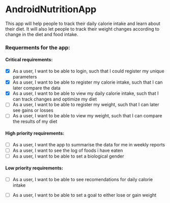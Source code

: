 # AndroidNutritionApp
 
 This app will help people to track their daily calorie intake and learn about their diet. It will also let people to track their weight changes according to change in the diet and food intake.
 
 ### Requerments for the app: ###
 
 #### Critical requirements: ####
 - [x] As a user, I want to be able to login, such that I could register my unique parameters
 - [x] As a user, I want to be able to register my calorie intake, such that I can later compare the data
 - [x] As a user, I want to be able to view my daily calorie intake, such that I can track changes and optimize my diet
 - [ ] As a user, I want to be able to register my weight, such that I can later see gains or losses
 - [ ] As a user, I want to be able to view my weight, such that I can compare the results of my diet
  #### High priority requirements: ####
 - [ ] As a user, I want the app to summarise the data for me in weekly reports
 - [ ] As a user, I want to see the log of foods i have eaten
 - [ ] As a user, I want to be able to set a biological gender
#### Low priority requirements: ####
 - [ ] As a user, I want to be able to see recomendations for daily calorie intake
 - [ ] As a user, I want to be able to set a goal to either lose or gain weight

